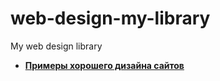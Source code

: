 web-design-my-library
=====================

My web design library

* **[Примеры хорошего дизайна сайтов](https://github.com/uran1980/web-design-my-library/blob/master/best-web-designs-exemples.md)**
